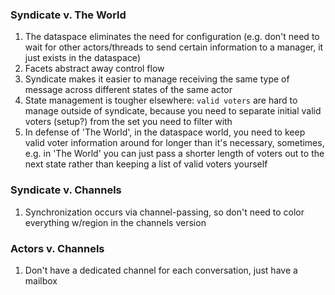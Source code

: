 ### Syndicate v. The World
1. The dataspace eliminates the need for configuration (e.g. don't need to wait for other actors/threads to send certain information to a manager, it just exists in the dataspace)
2. Facets abstract away control flow
3. Syndicate makes it easier to manage receiving the same type of message across different states of the same actor
4. State management is tougher elsewhere: `valid voters` are hard to manage outside of syndicate, because you need to separate initial valid voters (setup?) from the set you need to filter with
  1. In defense of 'The World', in the dataspace world, you need to keep valid voter information around for longer than it's necessary, sometimes, e.g. in 'The World' you can just pass a shorter length of voters out to the next state rather than keeping a list of valid voters yourself

### Syndicate v. Channels
1. Synchronization occurs via channel-passing, so don't need to color everything w/region in the channels version

### Actors v. Channels
1. Don't have a dedicated channel for each conversation, just have a mailbox
